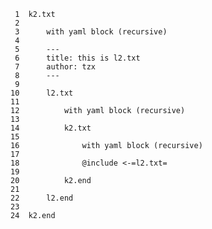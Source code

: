      1	k2.txt
     2	
     3	    with yaml block (recursive)
     4	
     5	    ---
     6	    title: this is l2.txt
     7	    author: tzx
     8	    ---
     9	
    10	    l2.txt
    11	
    12	        with yaml block (recursive)
    13	
    14	        k2.txt
    15	
    16	            with yaml block (recursive)
    17	
    18	            @include <-=l2.txt=
    19	
    20	        k2.end
    21	
    22	    l2.end
    23	
    24	k2.end
